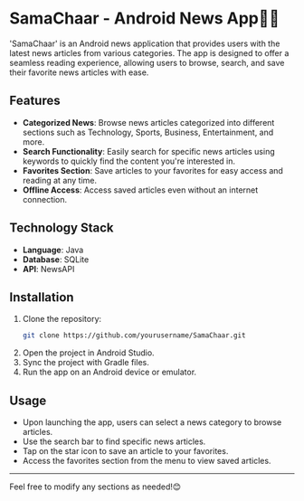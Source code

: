 # SamaChaar - Android News App📱📰

'SamaChaar' is an Android news application that provides users with the latest news articles from various categories. The app is designed to offer a seamless reading experience, allowing users to browse, search, and save their favorite news articles with ease.

## Features

- **Categorized News**: Browse news articles categorized into different sections such as Technology, Sports, Business, Entertainment, and more.
- **Search Functionality**: Easily search for specific news articles using keywords to quickly find the content you're interested in.
- **Favorites Section**: Save articles to your favorites for easy access and reading at any time.
- **Offline Access**: Access saved articles even without an internet connection.

## Technology Stack

- **Language**: Java
- **Database**: SQLite
- **API**: NewsAPI

## Installation

1. Clone the repository:
    ```bash
    git clone https://github.com/yourusername/SamaChaar.git
    ```
2. Open the project in Android Studio.
3. Sync the project with Gradle files.
4. Run the app on an Android device or emulator.

## Usage

- Upon launching the app, users can select a news category to browse articles.
- Use the search bar to find specific news articles.
- Tap on the star icon to save an article to your favorites.
- Access the favorites section from the menu to view saved articles.
---

Feel free to modify any sections as needed!😊
